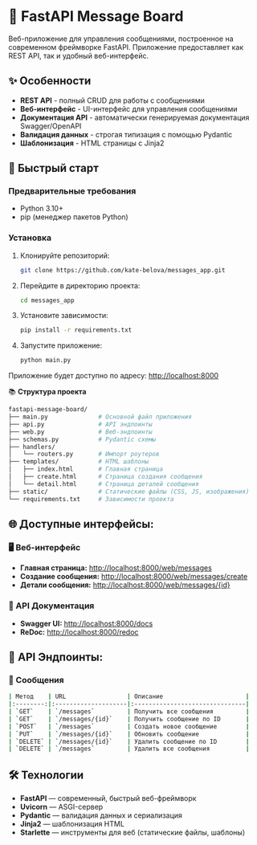 # 📝 FastAPI Message Board

Веб-приложение для управления сообщениями, построенное на современном фреймворке FastAPI. Приложение предоставляет как REST API, так и удобный веб-интерфейс.

## ✨ Особенности

- **REST API** - полный CRUD для работы с сообщениями
- **Веб-интерфейс** - UI-интерфейс для управления сообщениями
- **Документация API** - автоматически генерируемая документация Swagger/OpenAPI
- **Валидация данных** - строгая типизация с помощью Pydantic
- **Шаблонизация** - HTML страницы с Jinja2

## 🚀 Быстрый старт

### Предварительные требования

- Python 3.10+
- pip (менеджер пакетов Python)

### Установка

1. Клонируйте репозиторий:
   ```bash
   git clone https://github.com/kate-belova/messages_app.git
   ```
2. Перейдите в директорию проекта:
   ```bash
   cd messages_app
   ```
3. Установите зависимости:
   ```bash
   pip install -r requirements.txt
   ```
4. Запустите приложение:
   ```bash
   python main.py
   ```
Приложение будет доступно по адресу: [http://localhost:8000](http://localhost:8000)

📚 **Структура проекта**
```bash
fastapi-message-board/
├── main.py              # Основной файл приложения
├── api.py               # API эндпоинты
├── web.py               # Веб-эндпоинты
├── schemas.py           # Pydantic схемы
├── handlers/
│   └── routers.py       # Импорт роутеров
├── templates/           # HTML шаблоны
│   ├── index.html       # Главная страница
│   ├── create.html      # Страница создания сообщения
│   └── detail.html      # Страница деталей сообщения
├── static/              # Статические файлы (CSS, JS, изображения)
└── requirements.txt     # Зависимости проекта
```

## 🌐 Доступные интерфейсы:

### 🖥️ Веб-интерфейс
- **Главная страница:** [http://localhost:8000/web/messages](http://localhost:8000/web/messages)  
- **Создание сообщения:** [http://localhost:8000/web/messages/create](http://localhost:8000/web/messages/create)  
- **Детали сообщения:** [http://localhost:8000/web/messages/{id}](http://localhost:8000/web/messages/{id})

### 📘 API Документация
- **Swagger UI:** [http://localhost:8000/docs](http://localhost:8000/docs)  
- **ReDoc:** [http://localhost:8000/redoc](http://localhost:8000/redoc)

## 🧩 API Эндпоинты:

### 📝 Сообщения
```bash
| Метод    | URL                 | Описание                       |
|:--------:|:--------------------|:-------------------------------|
| `GET`    | `/messages`         | Получить все сообщения         |
| `GET`    | `/messages/{id}`    | Получить сообщение по ID       |
| `POST`   | `/messages`         | Создать новое сообщение        |
| `PUT`    | `/messages/{id}`    | Обновить сообщение             |
| `DELETE` | `/messages/{id}`    | Удалить сообщение по ID        |
| `DELETE` | `/messages`         | Удалить все сообщения          |
```
## 🛠 Технологии

- **FastAPI** — современный, быстрый веб-фреймворк  
- **Uvicorn** — ASGI-сервер  
- **Pydantic** — валидация данных и сериализация  
- **Jinja2** — шаблонизация HTML  
- **Starlette** — инструменты для веб (статические файлы, шаблоны)
